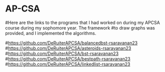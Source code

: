 # AP-CSA
#Here are the links to the programs that I had worked on during my APCSA course during my sophomore year. The framework #to draw graphs was provided, and I implemented the algorithms. 

#https://github.com/DeRuiterAPCSA/balancedbst-rsaravanan23
#https://github.com/DeRuiterAPCSA/asteroids-rsaravanan23
#https://github.com/DeRuiterAPCSA/bst-rsaravanan23
#https://github.com/DeRuiterAPCSA/bestpath-rsaravanan23
#https://github.com/DeRuiterAPCSA/linkedlist-rsaravanan23
